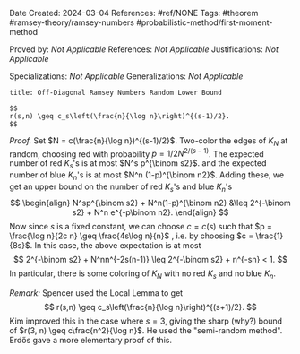 Date Created: 2024-03-04
References: #ref/NONE
Tags: #theorem #ramsey-theory/ramsey-numbers #probabilistic-method/first-moment-method 

Proved by: <i>Not Applicable</i>
References: <i>Not Applicable</i>
Justifications: <i>Not Applicable</i>

Specializations: <i>Not Applicable</i>
Generalizations: <i>Not Applicable</i>

```ad-theorem
title: Off-Diagonal Ramsey Numbers Random Lower Bound

$$
r(s,n) \geq c_s\left(\frac{n}{\log n}\right)^{(s-1)/2}.
$$

```

<i>Proof.</i> Set $N = c(\frac{n}{\log n})^{(s-1)/2}$. Two-color the edges of $K_N$ at random, choosing red with probability $p = 1/2N^{2/(s-1)}$. The expected number of red $K_s$'s is at most $N^s p^{\binom s2}$. and the expected number of blue $K_n$'s is at most $N^n (1-p)^{\binom n2}$. Adding these, we get an upper bound on the number of red $K_s$'s and blue $K_n$'s
$$
\begin{align}
N^sp^{\binom s2} + N^n(1-p)^{\binom n2} &\leq 2^{-\binom s2} + N^n e^{-p\binom n2}.
\end{align}
$$
Now since $s$ is a fixed constant, we can choose $c = c(s)$ such that $p = \frac{\log n}{2c n} \geq \frac{4s\log n}{n}$ , i.e. by choosing $c = \frac{1}{8s}$. In this case, the above expectation is at most
$$
2^{-\binom s2} + N^nn^{-2s(n-1)} \leq 2^{-\binom s2} + n^{-sn} < 1.
$$
In particular, there is some coloring of $K_N$ with no red $K_s$ and no blue $K_n$.

*Remark:* Spencer used the Local Lemma to get
$$
r(s,n) \geq c_s\left(\frac{n}{\log n}\right)^{(s+1)/2}.
$$
Kim improved this in the case where $s = 3$, giving the sharp (why?) bound of $r(3, n) \geq c\frac{n^2}{\log n}$. He used the "semi-random method". Erdős gave a more elementary proof of this.